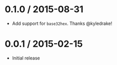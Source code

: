 0.1.0 / 2015-08-31
==================

  * Add support for `base32hex`. Thanks @kyledrake!


0.0.1 / 2015-02-15
==================

  * Initial release
